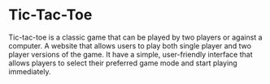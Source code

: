 # Tic-Tac-Toe 

Tic-tac-toe is a classic game that can be played by two players or against a computer. A website that allows users to play both single player and two player versions of the game.
It have a simple, user-friendly interface that allows players to select their preferred game mode and start playing immediately. 

